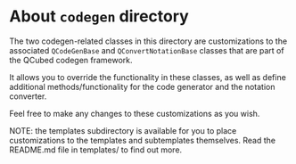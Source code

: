 # About `codegen` directory

The two codegen-related classes in this directory are customizations
to the associated `QCodeGenBase` and `QConvertNotationBase` classes that are part
of the QCubed codegen framework.

It allows you to override the functionality in these classes, as well as
define additional methods/functionality for the code generator and the 
notation converter.

Feel free to make any changes to these customizations as you wish.

NOTE: the templates subdirectory is available for you to place customizations to the templates
and subtemplates themselves.  Read the README.md file in templates/ to find out more.
